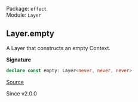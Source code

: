 Package: `effect`<br />
Module: `Layer`<br />

## Layer.empty

A Layer that constructs an empty Context.

**Signature**

```ts
declare const empty: Layer<never, never, never>
```

[Source](https://github.com/Effect-TS/effect/tree/main/packages/effect/src/Layer.ts#L315)

Since v2.0.0